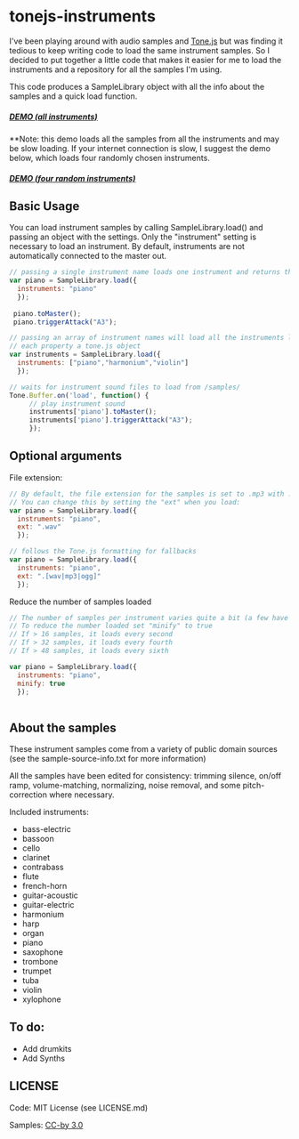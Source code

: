# tonejs-instruments

I've been playing around with audio samples and [Tone.js](https://tonejs.github.io/) but was finding it tedious to keep writing code to load the same instrument samples.
So I decided to put together a little code that makes it easier for me to load the instruments and a repository for all the samples I'm using.

This code produces a SampleLibrary object with all the info about the samples and a quick load function.

##### [DEMO (all instruments)](https://mshook.github.io/tonejs-instruments/demo.html)
**Note: this demo loads all the samples from all the instruments and may be slow loading. If your internet connection is slow, I suggest the demo below, which loads four randomly chosen instruments.

##### [DEMO (four random instruments)](https://mshook.github.io/tonejs-instruments/demo-min.html)

## Basic Usage

You can load instrument samples by calling SampleLibrary.load() and passing an object with the settings. 
Only the "instrument" setting is necessary to load an instrument. By default, instruments are not automatically connected to the master out.

```javascript
// passing a single instrument name loads one instrument and returns the tone.js object
var piano = SampleLibrary.load({
  instruments: "piano"
  });
  
 piano.toMaster();
 piano.triggerAttack("A3");

// passing an array of instrument names will load all the instruments listed returning a new object, 
// each property a tone.js object
var instruments = SampleLibrary.load({
  instruments: ["piano","harmonium","violin"]
  });

// waits for instrument sound files to load from /samples/
Tone.Buffer.on('load', function() {
     // play instrument sound
     instruments['piano'].toMaster();
     instruments['piano'].triggerAttack("A3");
     });

```

## Optional arguments

File extension:
```javascript
// By default, the file extension for the samples is set to .mp3 with .ogg as a fallback. 
// You can change this by setting the "ext" when you load:
var piano = SampleLibrary.load({
  instruments: "piano",
  ext: ".wav"
  });

// follows the Tone.js formatting for fallbacks
var piano = SampleLibrary.load({
  instruments: "piano",
  ext: ".[wav|mp3|ogg]"
  });

```

Reduce the number of samples loaded
```javascript
// The number of samples per instrument varies quite a bit (a few have more than 60)
// To reduce the number loaded set "minify" to true
// If > 16 samples, it loads every second
// If > 32 samples, it loads every fourth
// If > 48 samples, it loads every sixth

var piano = SampleLibrary.load({
  instruments: "piano",
  minify: true
  });
  
```

## About the samples

These instrument samples come from a variety of public domain sources (see the sample-source-info.txt for more information)

All the samples have been edited for consistency: trimming silence, on/off ramp, volume-matching, normalizing, noise removal, and some pitch-correction where necessary.

Included instruments:
- bass-electric
- bassoon
- cello
- clarinet
- contrabass
- flute
- french-horn
- guitar-acoustic
- guitar-electric
- harmonium
- harp
- organ
- piano
- saxophone
- trombone
- trumpet
- tuba
- violin
- xylophone

## To do:
- Add drumkits
- Add Synths

## LICENSE

Code: MIT License (see LICENSE.md)

Samples: [CC-by 3.0](https://creativecommons.org/licenses/by/3.0/)
